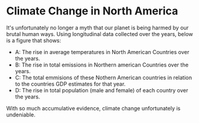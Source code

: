 # Climate Change in North America

It's unfortunately no longer a myth that our planet is being 
harmed by our brutal human ways. Using longitudinal data 
collected over the years, below is a figure that shows:

- A: The rise in average temperatures in North American 
Countries over the years.
- B: The rise in total emissions in Northern american 
Countries over the years. 
- C: The total emmisions of these Nothern American 
countries in relation to the countries GDP estimates for that 
year. 
- D: The rise in total population (male and female) of 
each country over the years.

With so much accumulative evidence, climate change 
unfortunately is undeniable.    
